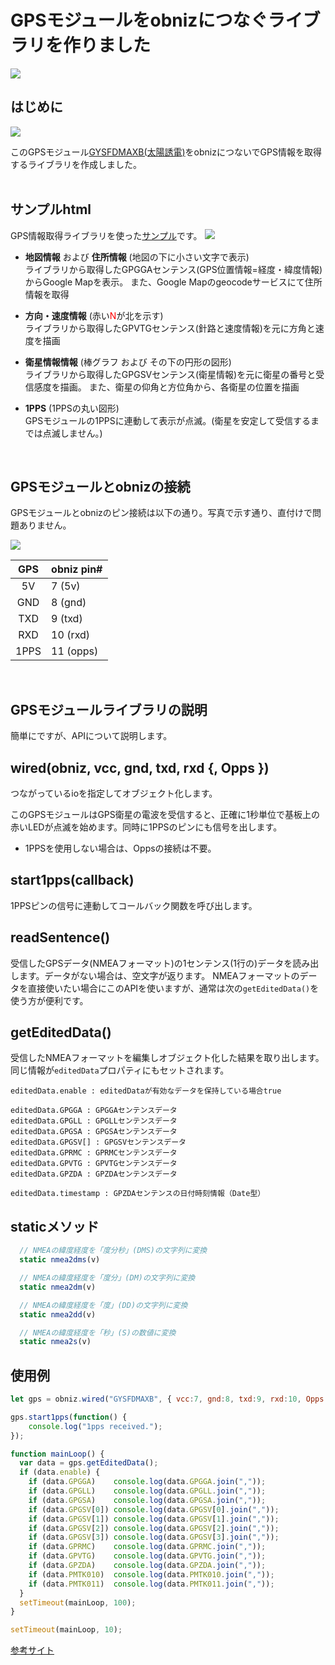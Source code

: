 
# GPSモジュールをobnizにつなぐライブラリを作りました

![](./sample.gif)

## はじめに

![](http://akizukidenshi.com/img/goods/L/K-09991.jpg) 

このGPSモジュール[GYSFDMAXB(太陽誘電)](http://akizukidenshi.com/catalog/g/gK-09991/)をobnizにつないでGPS情報を取得するライブラリを作成しました。<br><br>


## サンプルhtml

GPS情報取得ライブラリを使った[サンプル](./GYSFDMAXB.html)です。
![](./sampleshot.png)

- **地図情報** および **住所情報** (地図の下に小さい文字で表示)<br>
	ライブラリから取得したGPGGAセンテンス(GPS位置情報=経度・緯度情報)からGoogle Mapを表示。	また、Google Mapのgeocodeサービスにて住所情報を取得

- **方向・速度情報** (赤い<span style="color:red;">N</span>が北を示す)<br>
	ライブラリから取得したGPVTGセンテンス(針路と速度情報)を元に方角と速度を描画

- **衛星情報情報** (棒グラフ および その下の円形の図形)<br>
	ライブラリから取得したGPGSVセンテンス(衛星情報)を元に衛星の番号と受信感度を描画。
	また、衛星の仰角と方位角から、各衛星の位置を描画
	
- **1PPS** (1PPSの丸い図形)<br>
	GPSモジュールの1PPSに連動して表示が点滅。(衛星を安定して受信するまでは点滅しません。)

<br>
	

## GPSモジュールとobnizの接続

GPSモジュールとobnizのピン接続は以下の通り。写真で示す通り、直付けで問題ありません。

![](./obniz-gps.png)


|GPS|obniz pin#|
|:-:|:--|
|5V     |7 (5v) |
|GND    |8 (gnd) |
|TXD    |9 (txd)   |
|RXD    |10 (rxd)   |
|1PPS   |11 (opps)   |

<br>

## GPSモジュールライブラリの説明

簡単にですが、APIについて説明します。


## wired(obniz, vcc, gnd, txd, rxd {, Opps })

つながっているioを指定してオブジェクト化します。

このGPSモジュールはGPS衛星の電波を受信すると、正確に1秒単位で基板上の赤いLEDが点滅を始めます。同時に1PPSのピンにも信号を出します。

- 1PPSを使用しない場合は、Oppsの接続は不要。


## start1pps(callback)

1PPSピンの信号に連動してコールバック関数を呼び出します。


## readSentence()

受信したGPSデータ(NMEAフォーマット)の1センテンス(1行の)データを読み出します。データがない場合は、空文字が返ります。
NMEAフォーマットのデータを直接使いたい場合にこのAPIを使いますが、通常は次の`getEditedData()`を使う方が便利です。


## getEditedData()

受信したNMEAフォーマットを編集しオブジェクト化した結果を取り出します。同じ情報が`editedData`プロパティにもセットされます。

```
editedData.enable : editedDataが有効なデータを保持している場合true

editedData.GPGGA : GPGGAセンテンスデータ
editedData.GPGLL : GPGLLセンテンスデータ
editedData.GPGSA : GPGSAセンテンスデータ
editedData.GPGSV[] : GPGSVセンテンスデータ
editedData.GPRMC : GPRMCセンテンスデータ
editedData.GPVTG : GPVTGセンテンスデータ
editedData.GPZDA : GPZDAセンテンスデータ

editedData.timestamp : GPZDAセンテンスの日付時刻情報（Date型）
```


## staticメソッド

```javascript
  // NMEAの緯度経度を「度分秒」(DMS)の文字列に変換
  static nmea2dms(v)

  // NMEAの緯度経度を「度分」(DM)の文字列に変換
  static nmea2dm(v)

  // NMEAの緯度経度を「度」(DD)の文字列に変換
  static nmea2dd(v)

  // NMEAの緯度経度を「秒」(S)の数値に変換
  static nmea2s(v)
```
 
 
## 使用例
 
 
```javascript
let gps = obniz.wired("GYSFDMAXB", { vcc:7, gnd:8, txd:9, rxd:10, Opps:11 });

gps.start1pps(function() {
    console.log("1pps received.");
});

function mainLoop() {
  var data = gps.getEditedData();
  if (data.enable) {
    if (data.GPGGA)    console.log(data.GPGGA.join(","));
    if (data.GPGLL)    console.log(data.GPGLL.join(","));
    if (data.GPGSA)    console.log(data.GPGSA.join(","));
    if (data.GPGSV[0]) console.log(data.GPGSV[0].join(","));
    if (data.GPGSV[1]) console.log(data.GPGSV[1].join(","));
    if (data.GPGSV[2]) console.log(data.GPGSV[2].join(","));
    if (data.GPGSV[3]) console.log(data.GPGSV[3].join(","));
    if (data.GPRMC)    console.log(data.GPRMC.join(","));
    if (data.GPVTG)    console.log(data.GPVTG.join(","));
    if (data.GPZDA)    console.log(data.GPZDA.join(","));
    if (data.PMTK010)  console.log(data.PMTK010.join(","));
    if (data.PMTK011)  console.log(data.PMTK011.join(","));
  }
  setTimeout(mainLoop, 100);
}

setTimeout(mainLoop, 10);
```


[参考サイト](https://www.petitmonte.com/robot/howto_gysfdmaxb.html)


